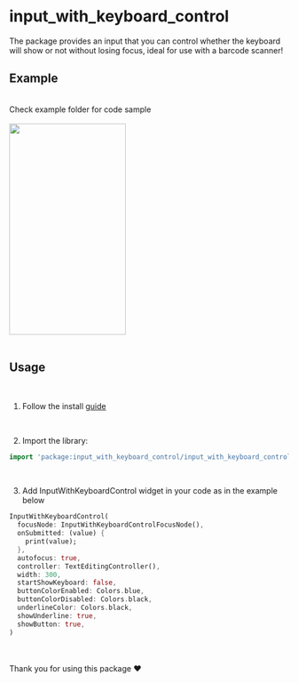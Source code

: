 # input_with_keyboard_control

The package provides an input that you can control whether the keyboard will show or not 
without losing focus, ideal for use with a barcode scanner!

## Example
<br />
Check example folder for code sample
<br /><br />
<img src="https://drive.google.com/u/1/uc?id=1n77fXgLZJP0onLrT3tFE4HaQiwf5jFiF&export=download" width="210" height="380"/>
<br /><br />

## Usage

<br />

1. Follow the install [guide](https://pub.dev/packages/input_with_keyboard_control/install)

<br />

2. Import the library:

```dart
import 'package:input_with_keyboard_control/input_with_keyboard_control.dart';
```
<br />

3. Add InputWithKeyboardControl widget in your code as in the example below

```dart
InputWithKeyboardControl(
  focusNode: InputWithKeyboardControlFocusNode(),
  onSubmitted: (value) {
    print(value);
  },
  autofocus: true,
  controller: TextEditingController(),
  width: 300,
  startShowKeyboard: false,
  buttonColorEnabled: Colors.blue,
  buttonColorDisabled: Colors.black,
  underlineColor: Colors.black,
  showUnderline: true,
  showButton: true,
)
```

<br /><br />
Thank you for using this package :heart:
<br /><br /><br />
